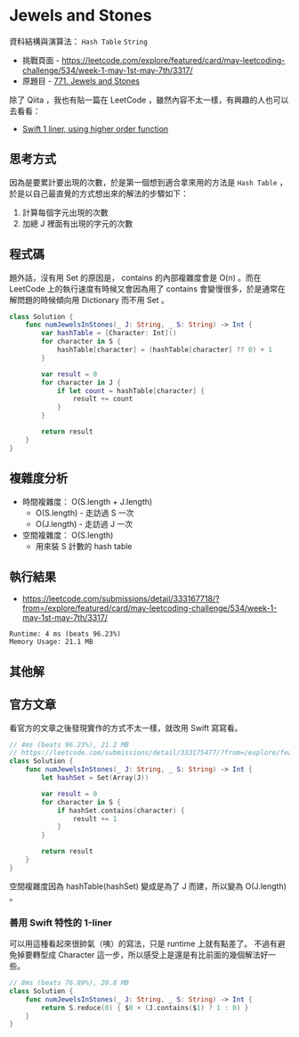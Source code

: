 # Jewels and Stones

資料結構與演算法： `Hash Table` `String`

- 挑戰頁面 - <https://leetcode.com/explore/featured/card/may-leetcoding-challenge/534/week-1-may-1st-may-7th/3317/>
- 原題目 - [771. Jewels and Stones](https://leetcode.com/problems/jewels-and-stones/)

除了 Qiita ，我也有貼一篇在 LeetCode ，雖然內容不太一樣，有興趣的人也可以去看看：

- [Swift 1 liner, using higher order function](https://leetcode.com/problems/jewels-and-stones/discuss/608435/Swift-1-liner-using-higher-order-function)

## 思考方式

因為是要累計要出現的次數，於是第一個想到適合拿來用的方法是 `Hash Table` ，於是以自己最直覺的方式想出來的解法的步驟如下：

1. 計算每個字元出現的次數
2. 加總 J 裡面有出現的字元的次數

## 程式碼

題外話，沒有用 Set 的原因是， contains 的內部複雜度會是 O(n) 。而在 LeetCode 上的執行速度有時候又會因為用了 contains 會變慢很多，於是通常在解問題的時候傾向用 Dictionary 而不用 Set 。

``` swift
class Solution {
    func numJewelsInStones(_ J: String, _ S: String) -> Int {
        var hashTable = [Character: Int]()
        for character in S {
            hashTable[character] = (hashTable[character] ?? 0) + 1
        }

        var result = 0
        for character in J {
            if let count = hashTable[character] {
                result += count
            }
        }

        return result
    }
}
```

## 複雜度分析

- 時間複雜度： O(S.length + J.length)
  - O(S.length) - 走訪過 S 一次
  - O(J.length) - 走訪過 J 一次
- 空間複雜度： O(S.length)
  - 用來裝 S 計數的 hash table

## 執行結果

- <https://leetcode.com/submissions/detail/333167718/?from=/explore/featured/card/may-leetcoding-challenge/534/week-1-may-1st-may-7th/3317/>

``` text
Runtime: 4 ms (beats 96.23%)
Memory Usage: 21.1 MB
```

## 其他解

## 官方文章

看官方的文章之後發現實作的方式不太一樣，就改用 Swift 寫寫看。

``` swift
// 4ms (beats 96.23%), 21.2 MB
// https://leetcode.com/submissions/detail/333175477/?from=/explore/featured/card/may-leetcoding-challenge/534/week-1-may-1st-may-7th/3317/
class Solution {
    func numJewelsInStones(_ J: String, _ S: String) -> Int {
        let hashSet = Set(Array(J))

        var result = 0
        for character in S {
            if hashSet.contains(character) {
                result += 1
            }
        }

        return result
    }
}
```

空間複雜度因為 hashTable(hashSet) 變成是為了 J 而建，所以變為 O(J.length) 。

### 善用 Swift 特性的 1-liner

可以用這種看起來很帥氣（咦）的寫法，只是 runtime 上就有點差了。
不過有避免掉要轉型成 Character 這一步，所以感受上是還是有比前面的幾個解法好一些。

``` swift
// 8ms (beats 76.89%), 20.8 MB
class Solution {
    func numJewelsInStones(_ J: String, _ S: String) -> Int {
        return S.reduce(0) { $0 + (J.contains($1) ? 1 : 0) }
    }
}
```
